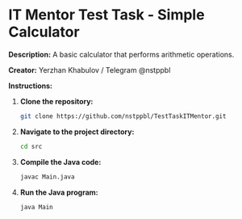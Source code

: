 # IT Mentor Test Task - Simple Calculator

**Description:**
A basic calculator that performs arithmetic operations.

**Creator:**
Yerzhan Khabulov /
Telegram @nstppbl

**Instructions:**

1. **Clone the repository:**
   ```bash
   git clone https://github.com/nstppbl/TestTaskITMentor.git
   
2. **Navigate to the project directory:**
   ```bash
   cd src

3. **Compile the Java code:**
   ```bash
   javac Main.java

4. **Run the Java program:**
   ```bash
   java Main
   
